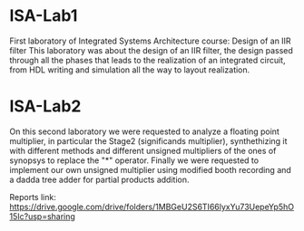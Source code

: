 # ISA-Lab1
First laboratory of Integrated Systems Architecture course: Design of an IIR filter
This laboratory was about the design of an IIR filter, the design passed through all the
phases that leads to the realization of an integrated circuit, from HDL writing and simulation
all the way to layout realization.

# ISA-Lab2
On this second laboratory we were requested to analyze a floating point multiplier, in particular
the Stage2 (significands multiplier), synthethizing it with different methods and different unsigned multipliers
of the ones of synopsys to replace the "\*" operator.
Finally we were requested to implement our own unsigned multiplier using modified booth recording and a
dadda tree adder for partial products addition.

Reports link: https://drive.google.com/drive/folders/1MBGeU2S6TI66lyxYu73UepeYp5hO15Ic?usp=sharing
